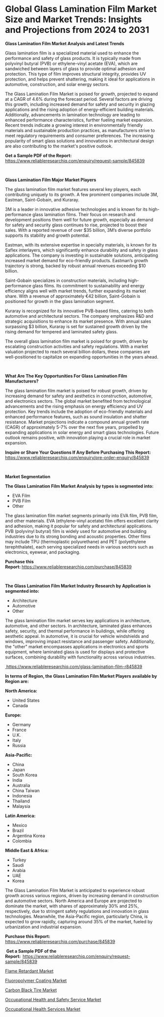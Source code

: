<p><h1>Global Glass Lamination Film Market Size and Market Trends: Insights and Projections from 2024 to 2031</h1></p><p><strong>Glass Lamination Film Market Analysis and Latest Trends</strong></p>
<p><p>Glass lamination film is a specialized material used to enhance the performance and safety of glass products. It is typically made from polyvinyl butyral (PVB) or ethylene-vinyl acetate (EVA), which are sandwiched between layers of glass to provide optimal adhesion and protection. This type of film improves structural integrity, provides UV protection, and helps prevent shattering, making it ideal for applications in automotive, construction, and solar energy sectors.</p><p>The Glass Lamination Film Market is poised for growth, projected to expand at a CAGR of 4.6% during the forecast period. Several factors are driving this growth, including increased demand for safety and security in glazing applications and the rising adoption of energy-efficient building materials. Additionally, advancements in lamination technology are leading to enhanced performance characteristics, further fueling market expansion. Recent trends indicate a growing interest in environmentally friendly materials and sustainable production practices, as manufacturers strive to meet regulatory requirements and consumer preferences. The increasing popularity of smart glass solutions and innovations in architectural design are also contributing to the market's positive outlook.</p></p>
<p><strong>Get a Sample PDF of the Report:&nbsp;</strong> <a href="https://www.reliableresearchiq.com/enquiry/request-sample/845839?utm_campaign=100&utm_medium=2&utm_source=Github&utm_content=ia&utm_term=13112024&utm_id=glass-lamination-film">https://www.reliableresearchiq.com/enquiry/request-sample/845839</a></p>
<p>&nbsp;</p>
<p><strong>Glass Lamination Film Major Market Players</strong></p>
<p><p>The glass lamination film market features several key players, each contributing uniquely to its growth. A few prominent companies include 3M, Eastman, Saint-Gobain, and Kuraray. </p><p>3M is a leader in innovative adhesive technologies and is known for its high-performance glass lamination films. Their focus on research and development positions them well for future growth, especially as demand for safety and security glass continues to rise, projected to boost their sales. With a reported revenue of over $35 billion, 3M’s diverse portfolio supports its stability and growth potential.</p><p>Eastman, with its extensive expertise in specialty materials, is known for its Saflex interlayers, which significantly enhance durability and safety in glass applications. The company is investing in sustainable solutions, anticipating increased market demand for eco-friendly products. Eastman’s growth trajectory is strong, backed by robust annual revenues exceeding $10 billion.</p><p>Saint-Gobain specializes in construction materials, including high-performance glass films. Its commitment to sustainability and energy efficiency aligns well with market trends, further expanding its market share. With a revenue of approximately €42 billion, Saint-Gobain is positioned for growth in the glass lamination segment.</p><p>Kuraray is recognized for its innovative PVB-based films, catering to both automotive and architectural sectors. The company emphasizes R&D and strategic acquisitions to enhance its market presence. With annual sales surpassing $3 billion, Kuraray is set for sustained growth driven by the rising demand for tempered and laminated safety glass.</p><p>The overall glass lamination film market is poised for growth, driven by escalating construction activities and safety regulations. With a market valuation projected to reach several billion dollars, these companies are well-positioned to capitalize on expanding opportunities in the years ahead.</p></p>
<p>&nbsp;</p>
<p><strong>What Are The Key Opportunities For Glass Lamination Film Manufacturers?</strong></p>
<p><p>The glass lamination film market is poised for robust growth, driven by increasing demand for safety and aesthetics in construction, automotive, and electronics sectors. The global market benefited from technological advancements and the rising emphasis on energy efficiency and UV protection. Key trends include the adoption of eco-friendly materials and enhanced performance features, such as sound insulation and shatter resistance. Market projections indicate a compound annual growth rate (CAGR) of approximately 5-7% over the next five years, propelled by expanding applications in solar energy and smart glass technologies. Future outlook remains positive, with innovation playing a crucial role in market expansion.</p></p>
<p><strong>Inquire or Share Your Questions If Any Before Purchasing This Report:</strong> <a href="https://www.reliableresearchiq.com/enquiry/pre-order-enquiry/845839?utm_campaign=100&utm_medium=2&utm_source=Github&utm_content=ia&utm_term=13112024&utm_id=glass-lamination-film">https://www.reliableresearchiq.com/enquiry/pre-order-enquiry/845839</a></p>
<p>&nbsp;</p>
<p><strong>Market Segmentation</strong></p>
<p><strong>The Glass Lamination Film Market Analysis by types is segmented into:</strong></p>
<p><ul><li>EVA Film</li><li>PVB Film</li><li>Other</li></ul></p>
<p><p>The glass lamination film market segments primarily into EVA film, PVB film, and other materials. EVA (ethylene-vinyl acetate) film offers excellent clarity and adhesion, making it popular for safety and architectural applications. PVB (polyvinyl butyral) film is widely used for automotive and building industries due to its strong bonding and acoustic properties. Other films may include TPU (thermoplastic polyurethane) and PET (polyethylene terephthalate), each serving specialized needs in various sectors such as electronics, eyewear, and packaging.</p></p>
<p><strong>Purchase this Report:&nbsp;</strong><a href="https://www.reliableresearchiq.com/purchase/845839?utm_campaign=100&utm_medium=2&utm_source=Github&utm_content=ia&utm_term=13112024&utm_id=glass-lamination-film">https://www.reliableresearchiq.com/purchase/845839</a></p>
<p>&nbsp;</p>
<p><strong>The Glass Lamination Film Market Industry Research by Application is segmented into:</strong></p>
<p><ul><li>Architecture</li><li>Automotive</li><li>Other</li></ul></p>
<p><p>The glass lamination film market serves key applications in architecture, automotive, and other sectors. In architecture, laminated glass enhances safety, security, and thermal performance in buildings, while offering aesthetic appeal. In automotive, it is crucial for vehicle windshields and windows, improving impact resistance and passenger safety. Additionally, the "other" market encompasses applications in electronics and sports equipment, where laminated glass is used for displays and protective surfaces, combining durability with functionality across various industries.</p></p>
<p><a href="https://www.reliableresearchiq.com/glass-lamination-film-r845839?utm_campaign=100&utm_medium=2&utm_source=Github&utm_content=ia&utm_term=13112024&utm_id=glass-lamination-film">&nbsp;https://www.reliableresearchiq.com/glass-lamination-film-r845839</a></p>
<p><strong>In terms of Region, the Glass Lamination Film Market Players available by Region are:</strong></p>
<p>
    <p> <strong> North America: </strong>
        <ul>
            <li>United States</li>
            <li>Canada</li>
        </ul>
        </p> 
    <p> <strong> Europe: </strong>
        <ul>
            <li>Germany</li>
            <li>France</li>
            <li>U.K.</li>
            <li>Italy</li>
            <li>Russia</li>
        </ul>
        </p> 
    <p> <strong> Asia-Pacific: </strong>
        <ul>
            <li>China</li>
            <li>Japan</li>
            <li>South Korea</li>
            <li>India</li>
            <li>Australia</li>
            <li>China Taiwan</li>
            <li>Indonesia</li>
            <li>Thailand</li>
            <li>Malaysia</li>
        </ul>
        </p> 
    <p> <strong> Latin America: </strong>
        <ul>
            <li>Mexico</li>
            <li>Brazil</li>
            <li>Argentina Korea</li>
            <li>Colombia</li>
        </ul>
        </p> 
    <p> <strong> Middle East & Africa: </strong>
        <ul>
            <li>Turkey</li>
            <li>Saudi</li>
            <li>Arabia</li>
            <li>UAE</li>
            <li>Korea</li>
        </ul>
    </p>
    </p>
<p><p>The Glass Lamination Film Market is anticipated to experience robust growth across various regions, driven by increasing demand in construction and automotive sectors. North America and Europe are projected to dominate the market, with shares of approximately 30% and 25%, respectively, due to stringent safety regulations and innovation in glass technologies. Meanwhile, the Asia-Pacific region, particularly China, is expected to grow rapidly, capturing around 35% of the market, fueled by urbanization and industrial expansion.</p></p>
<p><strong>Purchase this Report: </strong><a href="https://www.reliableresearchiq.com/purchase/845839?utm_campaign=100&utm_medium=2&utm_source=Github&utm_content=ia&utm_term=13112024&utm_id=glass-lamination-film">https://www.reliableresearchiq.com/purchase/845839</a></p>
<p>&nbsp;<strong>Get a Sample PDF of the Report:&nbsp;&nbsp;</strong><a href="https://www.reliableresearchiq.com/enquiry/request-sample/845839?utm_campaign=100&utm_medium=2&utm_source=Github&utm_content=ia&utm_term=13112024&utm_id=glass-lamination-film">https://www.reliableresearchiq.com/enquiry/request-sample/845839</a></p>
<p><strong></strong></p>
<p><p><a href="https://www.linkedin.com/pulse/flame-retardant-market-evolution-global-trends-regional-i9zrf?utm_campaign=100&utm_medium=2&utm_source=Github&utm_content=ia&utm_term=13112024&utm_id=glass-lamination-film">Flame Retardant Market</a></p><p><a href="https://www.linkedin.com/pulse/global-fluoropolymer-coating-market-sector2024-2031-metrics-bkxif?utm_campaign=100&utm_medium=2&utm_source=Github&utm_content=ia&utm_term=13112024&utm_id=glass-lamination-film">Fluoropolymer Coating Market</a></p><p><a href="https://www.linkedin.com/pulse/consumer-behavior-shifts-carbon-black-tire-market-demand-gvzxf?utm_campaign=100&utm_medium=2&utm_source=Github&utm_content=ia&utm_term=13112024&utm_id=glass-lamination-film">Carbon Black Tire Market</a></p><p><a href="https://issuu.com/reportprime-2/docs/occupational-health-and-safety-serv_4fbdd8cfcad2c8?utm_campaign=100&utm_medium=2&utm_source=Github&utm_content=ia&utm_term=13112024&utm_id=glass-lamination-film">Occupational Health and Safety Service Market</a></p><p><a href="https://issuu.com/reportprime-2/docs/occupational-health-services-market_8f8e0c972343ef?utm_campaign=100&utm_medium=2&utm_source=Github&utm_content=ia&utm_term=13112024&utm_id=glass-lamination-film">Occupational Health Services Market</a></p></p>